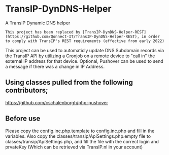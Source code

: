 # TransIP-DynDNS-Helper
A TransIP Dynamic DNS helper

```
This project has been replaced by [TransIP-DynDNS-Helper-REST](https://github.com/Qonnect-IT/TransIP-DynDNS-Helper-REST), in order to comply with TransIP's REST requirements (effective from early 2022)
```

This project can be used to automaticly update DNS Subdomain records via the TransIP API by utilizing a Cronjob on a remote device to "call in" the external IP address for that device.
Optional, Pushover can be used to send a message if there was a change in IP Address.

## Using classes pulled from the following contributors;

https://github.com/cschalenborgh/php-pushover

## Before use ##
Please copy the config.inc.php.template to config.inc.php and fill in the variables.
Also copy the classes/transip/ApiSettings.php.empty file to classes/transip/ApiSettings.php, and fill the file with the correct login and prvateKey (Which can be retrieved via TransIP.nl in your account)

